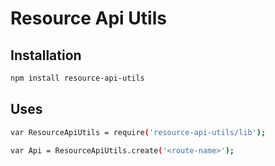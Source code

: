 
Resource Api Utils
============


Installation
------------

```sh
npm install resource-api-utils
```

Uses
----
```sh
var ResourceApiUtils = require('resource-api-utils/lib');

var Api = ResourceApiUtils.create('<route-name>');

```
